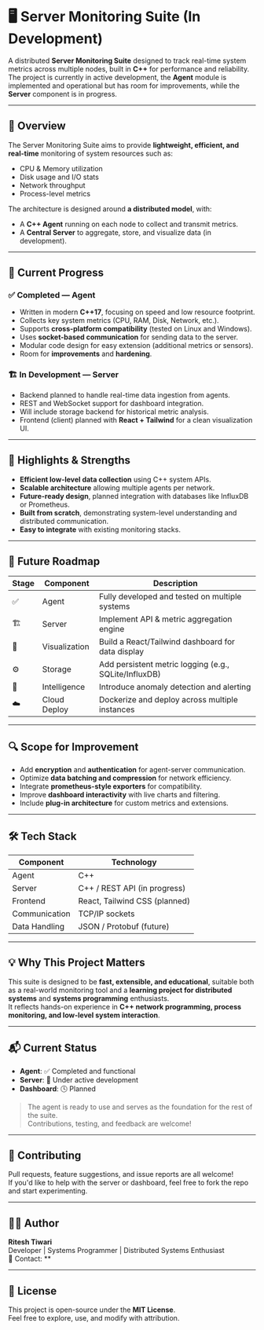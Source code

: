 # 🖥️ Server Monitoring Suite (In Development)

A distributed **Server Monitoring Suite** designed to track real-time system metrics across multiple nodes, built in **C++** for performance and reliability.  
The project is currently in active development, the **Agent** module is implemented and operational but has room for improvements, while the **Server** component is in progress.

---

## 🚀 Overview

The Server Monitoring Suite aims to provide **lightweight, efficient, and real-time** monitoring of system resources such as:
- CPU & Memory utilization
- Disk usage and I/O stats
- Network throughput
- Process-level metrics

The architecture is designed around **a distributed model**, with:
- A **C++ Agent** running on each node to collect and transmit metrics.
- A **Central Server** to aggregate, store, and visualize data (in development).

---

## 🧩 Current Progress

### ✅ Completed — Agent
- Written in modern **C++17**, focusing on speed and low resource footprint.
- Collects key system metrics (CPU, RAM, Disk, Network, etc.).
- Supports **cross-platform compatibility** (tested on Linux and Windows).
- Uses **socket-based communication** for sending data to the server.
- Modular code design for easy extension (additional metrics or sensors).
- Room for **improvements** and **hardening**.

### 🏗️ In Development — Server
- Backend planned to handle real-time data ingestion from agents.
- REST and WebSocket support for dashboard integration.
- Will include storage backend for historical metric analysis.
- Frontend (client) planned with **React + Tailwind** for a clean visualization UI.

---

## 🌟 Highlights & Strengths

- **Efficient low-level data collection** using C++ system APIs.
- **Scalable architecture** allowing multiple agents per network.
- **Future-ready design**, planned integration with databases like InfluxDB or Prometheus.
- **Built from scratch**, demonstrating system-level understanding and distributed communication.
- **Easy to integrate** with existing monitoring stacks.

---

## 🧭 Future Roadmap

| Stage | Component | Description |
|-------|------------|-------------|
| ✅ | Agent | Fully developed and tested on multiple systems |
| 🏗️ | Server | Implement API & metric aggregation engine |
| 🧪 | Visualization | Build a React/Tailwind dashboard for data display |
| ⚙️ | Storage | Add persistent metric logging (e.g., SQLite/InfluxDB) |
| 🧠 | Intelligence | Introduce anomaly detection and alerting |
| ☁️ | Cloud Deploy | Dockerize and deploy across multiple instances |

---

## 🔍 Scope for Improvement

- Add **encryption** and **authentication** for agent-server communication.
- Optimize **data batching and compression** for network efficiency.
- Integrate **prometheus-style exporters** for compatibility.
- Improve **dashboard interactivity** with live charts and filtering.
- Include **plug-in architecture** for custom metrics and extensions.

---

## 🛠️ Tech Stack

| Component | Technology |
|------------|-------------|
| Agent | C++ |
| Server | C++ / REST API (in progress) |
| Frontend | React, Tailwind CSS (planned) |
| Communication | TCP/IP sockets |
| Data Handling | JSON / Protobuf (future) |

---

## 💡 Why This Project Matters

This suite is designed to be **fast, extensible, and educational**, suitable both as a real-world monitoring tool and a **learning project for distributed systems** and **systems programming** enthusiasts.  
It reflects hands-on experience in **C++ network programming, process monitoring, and low-level system interaction**.

---

## 📬 Current Status

- **Agent**: ✅ Completed and functional  
- **Server**: 🚧 Under active development  
- **Dashboard**: 🕓 Planned  

> The agent is ready to use and serves as the foundation for the rest of the suite.  
> Contributions, testing, and feedback are welcome!

---

## 🤝 Contributing

Pull requests, feature suggestions, and issue reports are all welcome!  
If you'd like to help with the server or dashboard, feel free to fork the repo and start experimenting.

---

## 🧑‍💻 Author

**Ritesh Tiwari**  
Developer | Systems Programmer | Distributed Systems Enthusiast  
📧 Contact: **  

---

## 🏁 License

This project is open-source under the **MIT License**.  
Feel free to explore, use, and modify with attribution.

